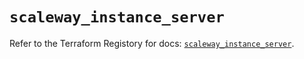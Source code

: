 # `scaleway_instance_server`

Refer to the Terraform Registory for docs: [`scaleway_instance_server`](https://registry.terraform.io/providers/scaleway/scaleway/2.18.0/docs/resources/instance_server).
